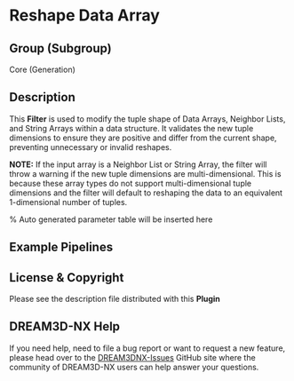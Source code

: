 # Reshape Data Array

## Group (Subgroup)

Core (Generation)

## Description

This **Filter** is used to modify the tuple shape of Data Arrays, Neighbor Lists, and String Arrays within a data structure.  It validates the new tuple dimensions to ensure they are positive and differ from the current shape, preventing unnecessary or invalid reshapes.

**NOTE:** If the input array is a Neighbor List or String Array, the filter will throw a warning if the new tuple dimensions are multi-dimensional.  This is because these array types do not support multi-dimensional tuple dimensions and the filter will default to reshaping the data to an equivalent 1-dimensional number of tuples.

% Auto generated parameter table will be inserted here

## Example Pipelines

## License & Copyright

Please see the description file distributed with this **Plugin**

## DREAM3D-NX Help

If you need help, need to file a bug report or want to request a new feature, please head over to the [DREAM3DNX-Issues](https://github.com/BlueQuartzSoftware/DREAM3DNX-Issues/discussions) GitHub site where the community of DREAM3D-NX users can help answer your questions.
